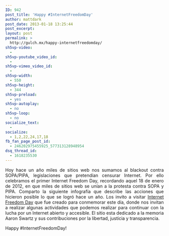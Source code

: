 ```yaml
---
ID: 942
post_title: 'Happy #InternetFreedomDay'
author: mattdark
post_date: 2013-01-18 13:25:44
post_excerpt:
layout: post
permalink: >
  http://gulch.mx/happy-internetfreedomday/
sh5vp-video:
  - 
sh5vp-youtube_video_id:
  - 
sh5vp-vimeo_video_id:
  - 
sh5vp-width:
  - 550
sh5vp-height:
  - 344
sh5vp-preload:
  - yes
sh5vp-autoplay:
  - no
sh5vp-loop:
  - no
socialize_text:
  - 
socialize:
  - 1,2,22,24,17,18
fb_fan_page_post_id:
  - 246202975455925_577313128948954
dsq_thread_id:
  - 1618235530
---
```

<p style="text-align: justify;">Hoy hace un año miles de sitios web nos sumamos al blackout contra SOPA/PIPA, legislaciones que pretendían censurar Internet. Por ello celebramos el primer Internet Freedom Day, recordando aquel 18 de enero de 2012, en que miles de sitios web se unían a la protesta contra SOPA y PIPA. Comparto la siguiente infografía que describe las acciones que hicieron posible lo que se logró hace un año. Los invito a visitar <a title="Internet Freedom Day" href="http://www.internetfreedomday.net/">Internet Freedom Day</a> que fue creado para conmemorar este día, donde nos invitan a realizar algunas actividades que podemos realizar para continuar con la lucha por un Internet abierto y accesible. El sitio esta dedicado a la memoria Aaron Swartz y sus contribuciones por la libertad, justicia y transparencia.</p>
Happy #InternetFreedomDay!

&nbsp;

<a href="http://www.techdirt.com/articles/20130117/15210821719/infographic-celebrating-internet-freedom-day-anniversary-sopapipa-protests.shtml"><img class="ebeddedposter aligncenter" title="Techdirt Celebrates Internet Freedom Day" alt="" src="http://i.imgur.com/lLtGE.jpg" /></a>
